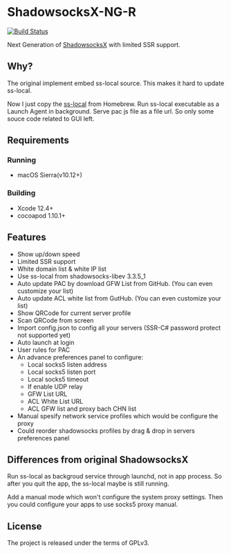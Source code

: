# ShadowsocksX-NG-R

[![Build Status](https://travis-ci.org/shadowsocksr/ShadowsocksX-NG.svg?branches=develop)](https://travis-ci.org/shadowsocksr/ShadowsocksX-NG)

Next Generation of [ShadowsocksX](https://github.com/shadowsocks/shadowsocks-iOS) with limited SSR support.

## Why?

The original implement embed ss-local source. This makes it hard to update ss-local.

Now I just copy the [ss-local](https://formulae.brew.sh/formula/shadowsocks-libev) from Homebrew. Run ss-local executable as a Launch Agent in background. 
Serve pac js file as a file url. So only some souce code related to GUI left. 

## Requirements

### Running

- macOS Sierra(v10.12+)

### Building

- Xcode 12.4+
- cocoapod 1.10.1+

## Features

- Show up/down speed
- Limited SSR support
- White domain list & white IP list
- Use ss-local from shadowsocks-libev 3.3.5_1
- Auto update PAC by download GFW List from GitHub. (You can even customize your list)
- Auto update ACL white list from GutHub. (You can even customize your list)
- Show QRCode for current server profile
- Scan QRCode from screen
- Import config.json to config all your servers (SSR-C# password protect not supported yet)
- Auto launch at login
- User rules for PAC
- An advance preferences panel to configure:
  - Local socks5 listen address
  - Local socks5 listen port
  - Local socks5 timeout
  - If enable UDP relay
  - GFW List URL
  - ACL White List URL
  - ACL GFW list and proxy bach CHN list
- Manual spesify network service profiles which would be configure the proxy
- Could reorder shadowsocks profiles by drag & drop in servers preferences panel

## Differences from original ShadowsocksX

Run ss-local as backgroud service through launchd, not in app process.
So after you quit the app, the ss-local maybe is still running. 

Add a manual mode which won't configure the system proxy settings. 
Then you could configure your apps to use socks5 proxy manual.

## License

The project is released under the terms of GPLv3.

